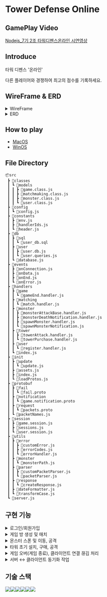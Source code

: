 # Tower Defense Online

## GamePlay Video

[Nodejs_7기 2조 타워디펜스온라인 시연영상](https://www.youtube.com/watch?v=hNYPLb90DCA)

## Introduce

타워 디펜스 '온라인'

다른 플레이어와 경쟁하여 최고의 점수를 기록하세요.

## WireFrame & ERD

<details> 
<summary>WireFrame</summary>

![Project_TDO_WireFrame](https://github.com/user-attachments/assets/e67abfd5-96ef-4000-9fc7-cdde5dcefddd)

</details>

<details> 
<summary>ERD</summary>

![Project_TDO_ERD](https://github.com/user-attachments/assets/2c804734-a035-4d7e-9762-10c08f1d2066)

</details>

## How to play

- [MacOS]()
- [WinOS](https://drive.google.com/file/d/1RNX88x3OaxPnaLp463IdGCuA4aO6XLeq/view?usp=drive_link)

## File Directory

```
📦src
 ┣ 📂classes
 ┃ ┗ 📂models
 ┃ ┃ ┣ 📜game.class.js
 ┃ ┃ ┣ 📜matchmaking.class.js
 ┃ ┃ ┣ 📜monster.class.js
 ┃ ┃ ┗ 📜user.class.js
 ┣ 📂config
 ┃ ┗ 📜config.js
 ┣ 📂constants
 ┃ ┣ 📜env.js
 ┃ ┣ 📜handlerIds.js
 ┃ ┗ 📜header.js
 ┣ 📂db
 ┃ ┣ 📂sql
 ┃ ┃ ┗ 📜user_db.sql
 ┃ ┣ 📂user
 ┃ ┃ ┣ 📜user.db.js
 ┃ ┃ ┗ 📜user.queries.js
 ┃ ┗ 📜database.js
 ┣ 📂events
 ┃ ┣ 📜onConnection.js
 ┃ ┣ 📜onData.js
 ┃ ┣ 📜onEnd.js
 ┃ ┗ 📜onError.js
 ┣ 📂handlers
 ┃ ┣ 📂game
 ┃ ┃ ┗ 📜gameEnd.handler.js
 ┃ ┣ 📂matching
 ┃ ┃ ┗ 📜match.handler.js
 ┃ ┣ 📂monster
 ┃ ┃ ┣ 📜monsterAttackBase.handler.js
 ┃ ┃ ┣ 📜monsterDeathNotification.handler.js
 ┃ ┃ ┣ 📜spawnMonster.handler.js
 ┃ ┃ ┗ 📜spawnMonsterNotification.js
 ┃ ┣ 📂tower
 ┃ ┃ ┣ 📜towerAttack.handler.js
 ┃ ┃ ┗ 📜towerPurchase.handler.js
 ┃ ┣ 📂user
 ┃ ┃ ┗ 📜register.handler.js
 ┃ ┗ 📜index.js
 ┣ 📂init
 ┃ ┣ 📂update
 ┃ ┃ ┗ 📜update.js
 ┃ ┣ 📜assets.js
 ┃ ┣ 📜index.js
 ┃ ┗ 📜loadProtos.js
 ┣ 📂protobuf
 ┃ ┣ 📂fail
 ┃ ┃ ┗ 📜fail.proto
 ┃ ┣ 📂notification
 ┃ ┃ ┗ 📜game.notification.proto
 ┃ ┣ 📂request
 ┃ ┃ ┗ 📜packets.proto
 ┃ ┗ 📜packetNames.js
 ┣ 📂session
 ┃ ┣ 📜game.session.js
 ┃ ┣ 📜sessions.js
 ┃ ┗ 📜user.session.js
 ┣ 📂utils
 ┃ ┣ 📂error
 ┃ ┃ ┣ 📜customError.js
 ┃ ┃ ┣ 📜errorCodes.js
 ┃ ┃ ┗ 📜errorHandler.js
 ┃ ┣ 📂monster
 ┃ ┃ ┗ 📜monsterPath.js
 ┃ ┣ 📂parser
 ┃ ┃ ┣ 📜customPacketParser.js
 ┃ ┃ ┗ 📜packetParser.js
 ┃ ┣ 📂response
 ┃ ┃ ┗ 📜createResponse.js
 ┃ ┣ 📜dateFormatter.js
 ┃ ┗ 📜transformCase.js
 ┗ 📜server.js
```

## 구현 기능

<details> 
<summary>로그인/회원가입</summary>

- 회원가입

  - 회원가입 시 중복 이메일 검증
  - 이메일 형식 검증
  - 중복 아이디 검증

- 로그인
  - 회원가입 시 생성된 uuid로 중복 로그인 검증
  - 마지막 로그인 시간 저장
  - 비밀번호 검증

</details>

<details> 
<summary>게임 방 생성 및 매치</summary>

- 매치메이킹 큐 시스템 구현

  - 대기열 기반 매치메이킹 시스템 구현
  - 점수 기반 매칭 로직 (초기 매칭 범위 존재)
  - 대기 시간에 따른 매칭 범위 확장 구현
  - 중복 매칭 방지 로직 추가

- 매치메이킹 핸들러 구현

  - 매칭 요청/취소 처리
  - 이미 게임 중인 유저 체크
  - 대기열 추가/제거 로직

- 매칭 해제 및 정리
  - 클라이언트 연결 종료 시 매칭 큐에서 제거

</details>

<details> 
<summary>몬스터 스폰 및 이동, 공격</summary>

- Monster 처치 시 score 및 gold 획득

  - 타워 종류, 레벨에 따라 score, gold 획득 차등화

- 레벨 디자인
  - 1 ~ 5 까지 일반 stage
  - 6 stage 부터 보스 stages

</details>

<details> 
<summary>타워 초기 설치, 구매, 공격</summary>

- 타워 구매시 정해진 확률에 따라 타워 종류가 결정

- 타워 공격시 User가 가지고 있는 타워인지 검증

</details>

<details> 
<summary>게임 오버(게임 종료), 클라이언트 연결 끊김 처리</summary>

- 게임 오버(게임 종료)

  - 게임 플레이를 완료 후 Base의 체력이 먼저 0이 된 User가 패배,
    Base의 체력이 Base > 0 인 User에게 승리 판정
  - GameOver 관련 Packet 전송
  - 게임이 종료될 때 User 클래스에 정의된 현재 score를 highscore로 변환
  - 게임이 종료될 때 DB와 연동하여 highscore를 저장
  - 만약 현재 저장된 highscore보다 score가 낮다면 갱신되지 않음,
    현재 저장된 highscore보다 score가 높다면 DB에 저장된 highscore를 갱신
    ```Javascript
    if (user.score > user.highscore) {
        console.log(`신기록 달성! : ${user.score}`);
        // DB에 새로운 highScore 업데이트
        await updateDBHighScore(user.id, user.score);
        // 메모리 상의 사용자 highScore도 업데이트
        user.highscore = user.score;
      }
    ```

- 클라이언트 연결 끊김 처리
  - 게임 플레이 도중에 클라이언트의 연결이 끊어졌을 때, 이미 게임 중인 다른 플레이어는 상대 유저에게 더 이상 동기화 데이터를 받지 않을 때 승리 판정으로 게임 종료
  - 게임 방이 남아있으면 메모리 사용량이 증가함으로 User가 gameSession에 들어가 있지 않다면 삭제

</details>

<details> 
<summary>서버 ↔ 클라이언트 동기화 작업</summary>

- 동기화
  - Handler에 맞는 동기화 Response 보내도록 처리
  - 추가로 동기화가 필요한 경우 User 클래스의 stateSyn 함수 사용
  - 토큰 및 변수 추가를 위해 기존 로그인 Request를 회원가입과 통합
   └ 로그인 Request를 customPacketParser로 활용하여 id부분에서 token, password 부분에 PacketType, Payload를 추출하여 알맞는 Handler로 보내주도록 구현

</details>

## 기술 스택

<img src="https://img.shields.io/badge/javascript-F7DF1E?style=for-the-badge&logo=javascript&logoColor=black"><img src="https://img.shields.io/badge/mysql-4479A1?style=for-the-badge&logo=mysql&logoColor=white"><img src="https://img.shields.io/badge/node.js-339933?style=for-the-badge&logo=Node.js&logoColor=white"><img src="https://img.shields.io/badge/git-F05032?style=for-the-badge&logo=git&logoColor=white"><img src="https://img.shields.io/badge/yarn-2C8EBB?style=for-the-badge&logo=yarn&logoColor=white"><img src="https://img.shields.io/badge/.env-0D47A1?style=for-the-badge&logo=.env&logoColor=white">
